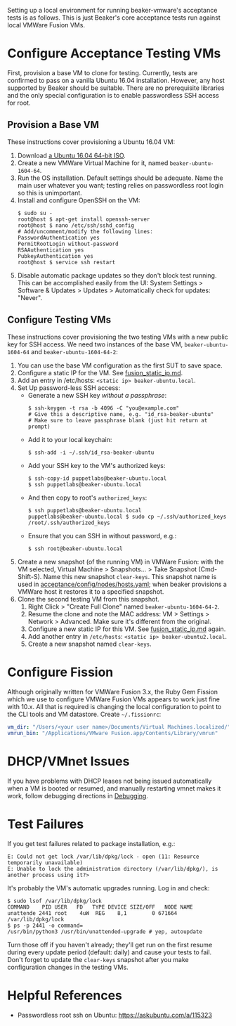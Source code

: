 Setting up a local environment for running beaker-vmware's acceptance tests is as follows. This is just Beaker's core acceptance tests run against local VMWare Fusion VMs.

# Configure Acceptance Testing VMs

First, provision a base VM to clone for testing. Currently, tests are confirmed to pass on a vanilla Ubuntu 16.04 installation. However, any host supported by Beaker should be suitable. There are no prerequisite libraries and the only special configuration is to enable passwordless SSH access for root.

## Provision a Base VM

These instructions cover provisioning a Ubuntu 16.04 VM:

1. Download [a Ubuntu 16.04 64-bit ISO](http://releases.ubuntu.com/16.04/).
2. Create a new VMWare Virtual Machine for it, named `beaker-ubuntu-1604-64`.
3. Run the OS installation. Default settings should be adequate. Name the main user whatever you want; testing relies on passwordless root login so this is unimportant.
4. Install and configure OpenSSH on the VM:
    ~~~console
    $ sudo su -
    root@host $ apt-get install openssh-server
    root@host $ nano /etc/ssh/sshd_config
    # Add/uncomment/modify the following lines:
    PasswordAuthentication yes
    PermitRootLogin without-password
    RSAAuthentication yes
    PubkeyAuthentication yes
    root@host $ service ssh restart
    ~~~
5. Disable automatic package updates so they don't block test running. This can be accomplished easily from the UI: System Settings > Software & Updates > Updates > Automatically check for updates: "Never".

## Configure Testing VMs

These instructions cover provisioning the two testing VMs with a new public key for SSH access. We need two instances of the base VM, `beaker-ubuntu-1604-64` and `beaker-ubuntu-1604-64-2`:

1. You can use the base VM configuration as the first SUT to save space.
2. Configure a static IP for the VM. See [fusion_static_ip.md](fusion_static_ip.md).
3. Add an entry in /etc/hosts: `<static ip> beaker-ubuntu.local`.
4. Set Up password-less SSH access:
    - Generate a new SSH key *without a passphrase*:
        ~~~console
        $ ssh-keygen -t rsa -b 4096 -C "you@example.com"
        # Give this a descriptive name, e.g. "id_rsa-beaker-ubuntu"
        # Make sure to leave passphrase blank (just hit return at prompt)
        ~~~
    - Add it to your local keychain:
        ~~~console
        $ ssh-add -i ~/.ssh/id_rsa-beaker-ubuntu
        ~~~
    - Add your SSH key to the VM's authorized keys:
        ~~~console
        $ ssh-copy-id puppetlabs@beaker-ubuntu.local
        $ ssh puppetlabs@beaker-ubuntu.local
        ~~~
    - And then copy to root's `authorized_keys`:
        ~~~console
        $ ssh puppetlabs@beaker-ubuntu.local
        puppetlabs@beaker-ubuntu.local $ sudo cp ~/.ssh/authorized_keys /root/.ssh/authorized_keys
        ~~~
    - Ensure that you can SSH in without password, e.g.:
        ~~~console
        $ ssh root@beaker-ubuntu.local
        ~~~
5. Create a new snapshot (of the running VM) in VMWare Fusion: with the VM selected, Virtual Machine > Snapshots... > Take Snapshot (Cmd-Shift-S). Name this new snapshot `clear-keys`. This snapshot name is used in [acceptance/config/nodes/hosts.yaml](acceptance/config/nodes/hosts.yaml); when beaker provisions a VMWare host it restores it to a specified snapshot.
6. Clone the second testing VM from this snapshot.
    1. Right Click > "Create Full Clone" named `beaker-ubuntu-1604-64-2`.
    2. Resume the clone and note the MAC address: VM > Settings > Network > Advanced. Make sure it's different from the original.
    3. Configure a new static IP for this VM. See [fusion_static_ip.md](fusion_static_ip.md) again.
    4. Add another entry in `/etc/hosts`: `<static ip> beaker-ubuntu2.local`.
    5. Create a new snapshot named `clear-keys`.

# Configure Fission

Although originally written for VMWare Fusion 3.x, the Ruby Gem Fission which we use to configure VMWare Fusion VMs appears to work just fine with 10.x. All that is required is changing the local configuration to point to the CLI tools and VM datastore. Create `~/.fissionrc`:

~~~yaml
vm_dir: "/Users/<your user name>/Documents/Virtual Machines.localized/" # or whereved you've decided to store your `.vmwarevm` files
vmrun_bin: "/Applications/VMware Fusion.app/Contents/Library/vmrun"
~~~

# DHCP/VMnet Issues

If you have problems with DHCP leases not being issued automatically when a VM is booted or resumed, and manually restarting vmnet makes it work, follow debugging directions in [Debugging](fusion_static_ip.md#debugging).

# Test Failures

If you get test failures related to package installation, e.g.:

~~~
E: Could not get lock /var/lib/dpkg/lock - open (11: Resource temporarily unavailable)
E: Unable to lock the administration directory (/var/lib/dpkg/), is another process using it?>
~~~

It's probably the VM's automatic upgrades running. Log in and check:

~~~console
$ sudo lsof /var/lib/dpkg/lock
COMMAND    PID USER   FD   TYPE DEVICE SIZE/OFF   NODE NAME
unattende 2441 root    4uW  REG    8,1        0 671664 /var/lib/dpkg/lock
$ ps -p 2441 -o command=
/usr/bin/python3 /usr/bin/unattended-upgrade # yep, autoupdate
~~~

Turn those off if you haven't already; they'll get run on the first resume during every update period (default: daily) and cause your tests to fail. Don't forget to update the `clear-keys` snapshot after you make configuration changes in the testing VMs.

# Helpful References

- Passwordless root ssh on Ubuntu: https://askubuntu.com/a/115323
